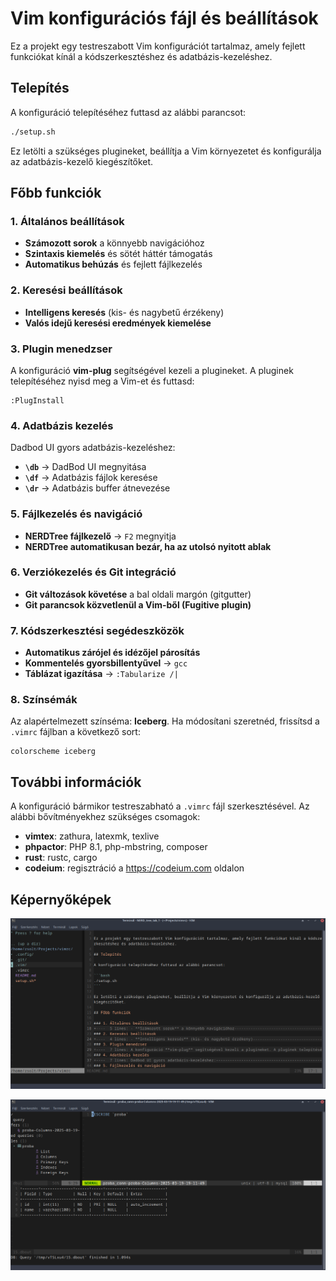 # Vim konfigurációs fájl és beállítások

Ez a projekt egy testreszabott Vim konfigurációt tartalmaz, amely fejlett funkciókat kínál a kódszerkesztéshez és adatbázis-kezeléshez.

## Telepítés

A konfiguráció telepítéséhez futtasd az alábbi parancsot:

```bash
./setup.sh
```

Ez letölti a szükséges plugineket, beállítja a Vim környezetet és konfigurálja az adatbázis-kezelő kiegészítőket.

## Főbb funkciók

### 1. Általános beállítások

- **Számozott sorok** a könnyebb navigációhoz
- **Szintaxis kiemelés** és sötét háttér támogatás
- **Automatikus behúzás** és fejlett fájlkezelés

### 2. Keresési beállítások

- **Intelligens keresés** (kis- és nagybetű érzékeny)
- **Valós idejű keresési eredmények kiemelése**

### 3. Plugin menedzser

A konfiguráció **vim-plug** segítségével kezeli a plugineket. A pluginek telepítéséhez nyisd meg a Vim-et és futtasd:

```vim
:PlugInstall
```

### 4. Adatbázis kezelés

Dadbod UI gyors adatbázis-kezeléshez:

- **`\db`** → DadBod UI megnyitása
- **`\df`** → Adatbázis fájlok keresése
- **`\dr`** → Adatbázis buffer átnevezése

### 5. Fájlkezelés és navigáció

- **NERDTree fájlkezelő** → `F2` megnyitja
- **NERDTree automatikusan bezár, ha az utolsó nyitott ablak**

### 6. Verziókezelés és Git integráció

- **Git változások követése** a bal oldali margón (gitgutter)
- **Git parancsok közvetlenül a Vim-ből (Fugitive plugin)**

### 7. Kódszerkesztési segédeszközök

- **Automatikus zárójel és idézőjel párosítás**
- **Kommentelés gyorsbillentyűvel** → `gcc`
- **Táblázat igazítása** → `:Tabularize /|`

### 8. Színsémák

Az alapértelmezett színséma: **Iceberg**. Ha módosítani szeretnéd, frissítsd a `.vimrc` fájlban a következő sort:

```vim
colorscheme iceberg
```

## További információk

A konfiguráció bármikor testreszabható a `.vimrc` fájl szerkesztésével. 
Az alábbi bővítményekhez szükséges csomagok:

* **vimtex**: zathura, latexmk, texlive
* **phpactor**: PHP 8.1, php-mbstring, composer
* **rust**: rustc, cargo
* **codeium**: regisztráció a https://codeium.com oldalon

## Képernyőképek

![vim NERDTree](./images/vim01.png)

![vim DB_UI](./images/vim02.png)

